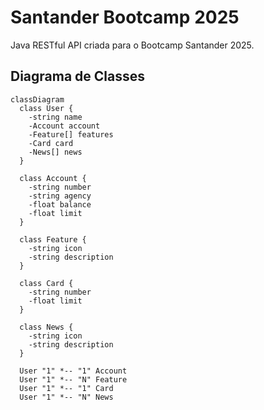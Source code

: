 # Santander Bootcamp 2025
Java RESTful API criada para o Bootcamp Santander 2025.

## Diagrama de Classes

```mermaid
classDiagram
  class User {
    -string name
    -Account account
    -Feature[] features
    -Card card
    -News[] news
  }

  class Account {
    -string number
    -string agency
    -float balance
    -float limit
  }

  class Feature {
    -string icon
    -string description
  }

  class Card {
    -string number
    -float limit
  }

  class News {
    -string icon
    -string description
  }

  User "1" *-- "1" Account
  User "1" *-- "N" Feature
  User "1" *-- "1" Card
  User "1" *-- "N" News
```
